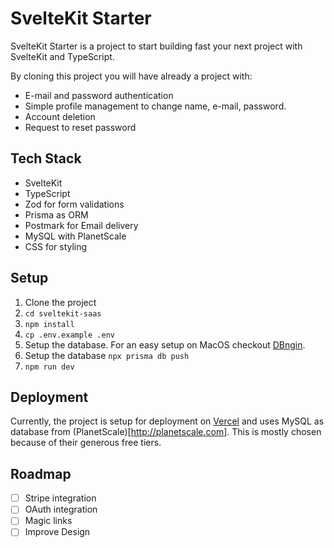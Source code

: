 # SvelteKit Starter

SvelteKit Starter is a project to start building fast your next project with SvelteKit and TypeScript.

By cloning this project you will have already a project with:
- E-mail and password authentication
- Simple profile management to change name, e-mail, password.
- Account deletion
- Request to reset password

## Tech Stack
- SvelteKit
- TypeScript
- Zod for form validations
- Prisma as ORM
- Postmark for Email delivery
- MySQL with PlanetScale
- CSS for styling

## Setup

1. Clone the project
2. `cd sveltekit-saas`
3. `npm install`
4. `cp .env.example .env`
5. Setup the database. For an easy setup on MacOS checkout [DBngin](https://dbngin.com).
6. Setup the database `npx prisma db push`
7. `npm run dev`

## Deployment

Currently, the project is setup for deployment on [Vercel](https://vercel.com) and uses MySQL as database from (PlanetScale)[http://planetscale.com]. This is mostly chosen because of their generous free tiers.

## Roadmap

- [ ] Stripe integration
- [ ] OAuth integration
- [ ] Magic links
- [ ] Improve Design